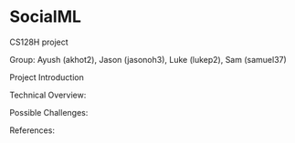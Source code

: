 # SocialML
CS128H project

Group: Ayush (akhot2), Jason (jasonoh3), Luke (lukep2), Sam (samuel37)

Project Introduction

Technical Overview:

Possible Challenges:

References:


